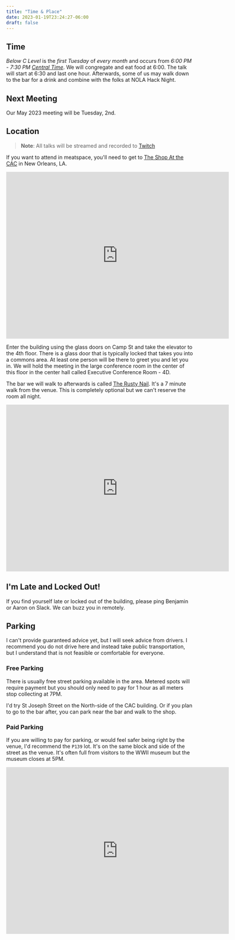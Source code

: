```yaml
---
title: "Time & Place"
date: 2023-01-19T23:24:27-06:00
draft: false
---
```


<style>
iframe {
  height: 450px;
  width: 600px;
}
@media only screen and (max-width: 500px) {
  iframe {
    height: 300px;
    width: 300px;
  }
}
</style>


## Time

*Below C Level* is the *first Tuesday* of *every month* and occurs from *6:00 PM - 7:30 PM [Central Time](https://dateful.com/convert/usa-central-time?t=6pm&tz2=EST-EDT-Eastern-Time)*.
We will congregate and eat food at 6:00. The talk will start at 6:30 and last one hour.
Afterwards, some of us may walk down to the bar for a drink and combine with the folks
at NOLA Hack Night.

## Next Meeting

Our May 2023 meeting will be Tuesday, 2nd.

## Location

> **Note**: All talks will be streamed and recorded to [Twitch](https://www.twitch.tv/digraph)

If you want to attend in meatspace, you'll need to get to
[The Shop At the CAC](https://shopworkspace.com/) in New Orleans, LA.

<p></p>
<iframe src="https://www.google.com/maps/embed?pb=!1m18!1m12!1m3!1d3783.255639529634!2d-90.0738928005132!3d29.943244402841852!2m3!1f0!2f0!3f0!3m2!1i1024!2i768!4f13.1!3m3!1m2!1s0x8620a676c8155555%3A0xb336121282dc7834!2sThe%20Shop%20At%20the%20CAC!5e0!3m2!1sen!2sus!4v1674340885740!5m2!1sen!2sus" width="600" height="450" style="border:0;" allowfullscreen="" loading="lazy" referrerpolicy="no-referrer-when-downgrade"></iframe>
<p></p>

Enter the building using the glass doors on Camp St and take the elevator to the 4th floor. There is a glass door that is typically locked that takes you into a commons area. At least one person will be there to greet you and let you in. We will hold the meeting in the large conference room in the center of this floor in the center hall called Executive Conference Room - 4D.

The bar we will walk to afterwards is called [The Rusty Nail](http://www.rustynailnola.com/). It's a 7 minute walk from the venue. This is completely optional but we can't reserve the room all night.

<p></p>
<iframe src="https://www.google.com/maps/embed?pb=!1m28!1m12!1m3!1d3457.2931215279723!2d-90.07258453458044!3d29.94224623034755!2m3!1f0!2f0!3f0!3m2!1i1024!2i768!4f13.1!4m13!3e3!4m5!1s0x8620a676c8155555%3A0xb336121282dc7834!2sThe%20Shop%20At%20the%20CAC%2C%20900%20Camp%20St%203rd%20floor%2C%20New%20Orleans%2C%20LA%2070130!3m2!1d29.9435272!2d-90.0707523!4m5!1s0x8620a670b8ad05ed%3A0xe2ef9b67b783213b!2sThe%20Rusty%20Nail%2C%20Constance%20Street%2C%20New%20Orleans%2C%20LA!3m2!1d29.9408329!2d-90.06924629999999!5e0!3m2!1sen!2sus!4v1674341164188!5m2!1sen!2sus" width="600" height="450" style="border:0;" allowfullscreen="" loading="lazy" referrerpolicy="no-referrer-when-downgrade"></iframe>
<p></p>

## I'm Late and Locked Out!

If you find yourself late or locked out of the building, please ping Benjamin or Aaron on Slack. We can buzz you in remotely.

## Parking

I can't provide guaranteed advice yet, but I will seek advice from drivers.
I recommend you do not drive here and instead take public transportation, but I understand that is not feasible or comfortable for everyone.

### Free Parking

There is usually free street parking available in the area. Metered spots will require payment but you should only need to pay for 1 hour as all meters stop collecting at 7PM. 

I'd try St Joseph Street on the North-side of the CAC building. Or if you plan to go to the bar after, you can park near the bar and walk to the shop.

### Paid Parking

If you are willing to pay for parking, or would feel safer being right by the venue, I'd recommend the `P139` lot. It's on the same block and side of the street
as the venue. It's often full from visitors to the WWII museum but the museum closes at 5PM.

<p></p>
<iframe src="https://www.google.com/maps/embed?pb=!1m14!1m8!1m3!1d632.1672671472616!2d-90.0711063634521!3d29.943267780871526!3m2!1i1024!2i768!4f13.1!3m3!1m2!1s0x8620a5df8f86a1a1%3A0xf15bcd78157c26de!2sPremium%20Parking%20-%20P139!5e0!3m2!1sen!2sus!4v1674342113307!5m2!1sen!2sus" width="600" height="450" style="border:0;" allowfullscreen="" loading="lazy" referrerpolicy="no-referrer-when-downgrade"></iframe>
<p></p>
